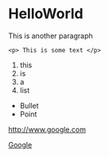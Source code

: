 # HelloWorld

This is another paragraph

```
<p> This is some text </p>
```

1. this
2. is
3. a
4. list

* Bullet
* Point

http://www.google.com

[Google](http://www.google.com)
